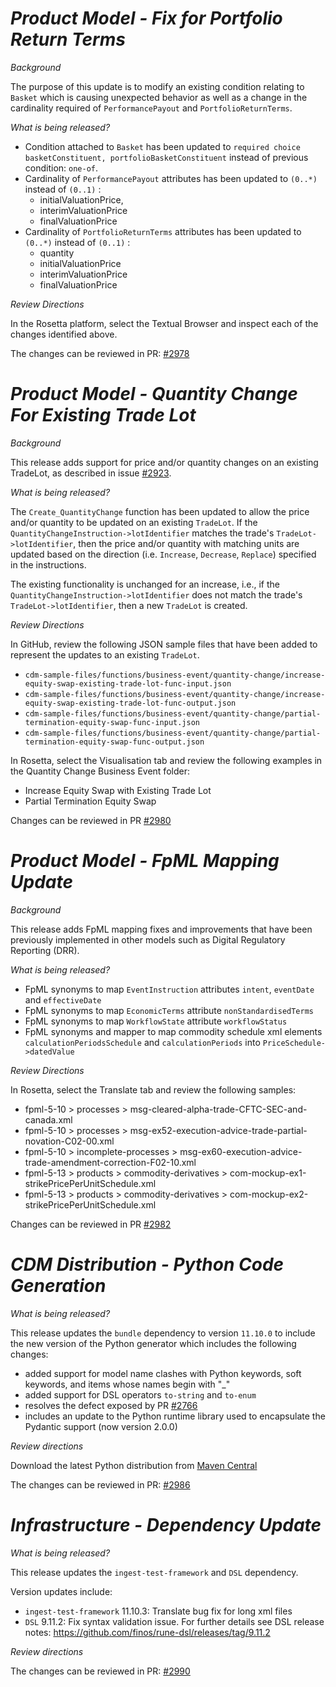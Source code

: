 # _Product Model - Fix for Portfolio Return Terms_

_Background_

The purpose of this update is to modify an existing condition relating to `Basket` which is causing unexpected behavior as well as a change in the cardinality required of `PerformancePayout` and `PortfolioReturnTerms`.

_What is being released?_

- Condition attached to `Basket` has been updated to `required choice basketConstituent, portfolioBasketConstituent` instead of previous condition: `one-of`.
- Cardinality of `PerformancePayout` attributes has been updated to `(0..*)` instead of `(0..1)` :
    - initialValuationPrice,
    - interimValuationPrice
    - finalValuationPrice
- Cardinality of `PortfolioReturnTerms` attributes has been updated to `(0..*)` instead of `(0..1)` :
    - quantity
    - initialValuationPrice
    - interimValuationPrice
    - finalValuationPrice

_Review Directions_

In the Rosetta platform, select the Textual Browser and inspect each of the changes identified above.

The changes can be reviewed in PR: [#2978](https://github.com/finos/common-domain-model/pull/2978)

# *Product Model - Quantity Change For Existing Trade Lot*

_Background_

This release adds support for price and/or quantity changes on an existing TradeLot, as described in issue [#2923](https://github.com/finos/common-domain-model/issues/2923).

_What is being released?_

The `Create_QuantityChange` function has been updated to allow the price and/or quantity to be updated on an existing `TradeLot`. If the `QuantityChangeInstruction->lotIdentifier` matches the trade's `TradeLot->lotIdentifier`, then the price and/or quantity with matching units are updated based on the direction (i.e. `Increase`, `Decrease`, `Replace`) specified in the instructions.

The existing functionality is unchanged for an increase, i.e., if the `QuantityChangeInstruction->lotIdentifier` does not match the trade's `TradeLot->lotIdentifier`, then a new `TradeLot` is created.

_Review Directions_

In GitHub, review the following JSON sample files that have been added to represent the updates to an existing `TradeLot`.

- `cdm-sample-files/functions/business-event/quantity-change/increase-equity-swap-existing-trade-lot-func-input.json`
- `cdm-sample-files/functions/business-event/quantity-change/increase-equity-swap-existing-trade-lot-func-output.json`
- `cdm-sample-files/functions/business-event/quantity-change/partial-termination-equity-swap-func-input.json`
- `cdm-sample-files/functions/business-event/quantity-change/partial-termination-equity-swap-func-output.json`

In Rosetta, select the Visualisation tab and review the following examples in the Quantity Change Business Event folder:

- Increase Equity Swap with Existing Trade Lot
- Partial Termination Equity Swap

Changes can be reviewed in PR [#2980](https://github.com/finos/common-domain-model/pull/2980)

# *Product Model - FpML Mapping Update*

_Background_

This release adds FpML mapping fixes and improvements that have been previously implemented in other models such as Digital Regulatory Reporting (DRR).

_What is being released?_

- FpML synonyms to map `EventInstruction` attributes `intent`, `eventDate` and `effectiveDate`
- FpML synonyms to map `EconomicTerms` attribute `nonStandardisedTerms`
- FpML synonyms to map `WorkflowState` attribute `workflowStatus`
- FpML synonyms and mapper to map commodity schedule xml elements `calculationPeriodsSchedule` and `calculationPeriods` into `PriceSchedule->datedValue`

_Review Directions_

In Rosetta, select the Translate tab and review the following samples:

- fpml-5-10 > processes > msg-cleared-alpha-trade-CFTC-SEC-and-canada.xml
- fpml-5-10 > processes > msg-ex52-execution-advice-trade-partial-novation-C02-00.xml
- fpml-5-10 > incomplete-processes > msg-ex60-execution-advice-trade-amendment-correction-F02-10.xml
- fpml-5-13 > products > commodity-derivatives > com-mockup-ex1-strikePricePerUnitSchedule.xml
- fpml-5-13 > products > commodity-derivatives > com-mockup-ex2-strikePricePerUnitSchedule.xml

Changes can be reviewed in PR [#2982](https://github.com/finos/common-domain-model/pull/2982)

# *CDM Distribution - Python Code Generation*

_What is being released?_

This release updates the `bundle` dependency to version `11.10.0` to include the new version of the Python generator which includes the following changes:

- added support for model name clashes with Python keywords, soft keywords, and items whose names begin with "_"
- added support for DSL operators `to-string` and `to-enum`
- resolves the defect exposed by PR [#2766](https://github.com/finos/common-domain-model/pull/2766)
- includes an update to the Python runtime library used to encapsulate the Pydantic support (now version 2.0.0)

_Review directions_

Download the latest Python distribution from [Maven Central](https://central.sonatype.com/artifact/org.finos.cdm/cdm-python)

The changes can be reviewed in PR: [#2986](https://github.com/finos/common-domain-model/pull/2986)

# _Infrastructure - Dependency Update_

_What is being released?_

This release updates the `ingest-test-framework` and `DSL` dependency.

Version updates include:
- `ingest-test-framework` 11.10.3: Translate bug fix for long xml files
- `DSL` 9.11.2: Fix syntax validation issue. For further details see DSL release notes: https://github.com/finos/rune-dsl/releases/tag/9.11.2

_Review directions_

The changes can be reviewed in PR: [#2990](https://github.com/finos/common-domain-model/pull/2990)
